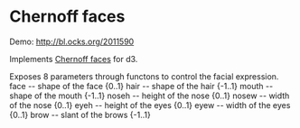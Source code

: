 # Chernoff faces

Demo: <http://bl.ocks.org/2011590>

Implements [Chernoff faces](http://en.wikipedia.org/wiki/Chernoff_face) for d3.

Exposes 8 parameters through functons to control the facial expression.
face -- shape of the face {0..1}
hair -- shape of the hair {-1..1}
mouth -- shape of the mouth {-1..1}
noseh -- height of the nose {0..1}
nosew -- width of the nose {0..1}
eyeh -- height of the eyes {0..1}
eyew -- width of the eyes {0..1}
brow -- slant of the brows {-1..1}
